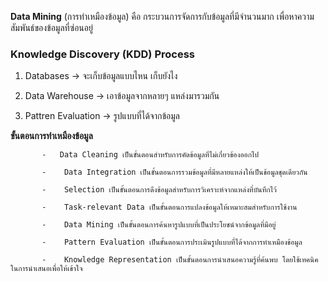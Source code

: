 **Data Mining** (การทำเหมืองข้อมูล) คือ กระบวนการจัดการกับข้อมูลที่มีจํานวนมาก เพื่อหาความสัมพันธ์ของข้อมูลที่ซ่อนอยู่

### Knowledge Discovery (KDD) Process

1. Databases -> จะเก็บข้อมูลแบบไหน เก็บยังไง

2. Data Warehouse -> เอาข้อมูลจากหลายๆ แหล่งมารวมกัน

3. Pattren Evaluation -> รูปแบบที่ได้จากข้อมูล

**ขั้นตอนการทำเหมืองข้อมูล**

           -   Data Cleaning เป็นขั้นตอนสำหรับการคัดข้อมูลที่ไม่เกี่ยวข้องออกไป

           -    Data Integration เป็นขั้นตอนการรวมข้อมูลที่มีหลายแหล่งให้เป็นข้อมูลชุดเดียวกัน

           -    Selection เป็นขั้นตอนการดึงข้อมูลสำหรับการวิเคราะห์จากแหล่งที่บันทึกไว้

           -    Task-relevant Data เป็นขั้นตอนการแปลงข้อมูลให้เหมาะสมสำหรับการใช้งาน

           -    Data Mining เป็นขั้นตอนการค้นหารูปแบบที่เป็นประโยชน์จากข้อมูลที่มีอยู่

           -    Pattern Evaluation เป็นขั้นตอนการประเมินรูปแบบที่ได้จากการทำเหมืองข้อมูล

           -    Knowledge Representation เป็นขั้นตอนการนำเสนอความรู้ที่ค้นพบ โดยใช้เทคนิคในการนำเสนอเพื่อให้เข้าใจ
